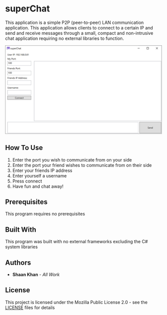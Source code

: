 # superChat
This application is a simple P2P (peer-to-peer) LAN communication application. This application allows clients to connect to a certain IP and send and receive messages through a small, compact and non-intrusive chat application requiring no external libraries to function.

![Main Menu](Images/mainMenu.png)

## How To Use
1. Enter the port you wish to communicate from on your side
2. Enter the port your friend wishes to communicate from on their side
3. Enter your friends IP address
4. Enter yourself a username
5. Press connect
6. Have fun and chat away!

## Prerequisites
This program requires no prerequisites

## Built With
This program was built with no external frameworks excluding the C# system libraries

## Authors
* **Shaan Khan** - *All Work*

## License
This project is licensed under the Mozilla Public License 2.0 - see the [LICENSE](https://github.com/ShaanCoding/superChat/blob/master/LICENSE) files for details
